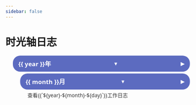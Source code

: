 ```yaml
---
sidebar: false
---
```


<script setup>
import { withBase } from 'vitepress'
import { ref, reactive } from 'vue';

    function generateLogUrl(dateStr) {
      const baseDir = '/logs/';
      const formattedDate = dateStr.replace(/-/g, '/');
      return withBase(`${baseDir}${formattedDate}`);
    }


// 示例数据结构
const timelineData = reactive({
  2024: {
    1: {
      15: '/logs/2024/01/15',
      20: '/logs/2024/01/20'
    },
    2: {
      10: '/logs/2024/02/10'
    }
  },
  2025: {
    1: {
      5: '/logs/2025/01/05'
    }
  }
});

// 控制年份折叠的状态
const yearsCollapse = ref({});

// 切换年份的折叠状态
const toggleYear = (year) => {
  if (yearsCollapse.value[year] === undefined) {
    yearsCollapse.value[year] = true;
  } else {
    yearsCollapse.value[year] = !yearsCollapse.value[year];
  }
};

// 控制月份折叠的状态
const monthsCollapse = ref({});

// 切换月份的折叠状态
const toggleMonth = (year, month) => {
  const key = `${year}-${month}`;
  if (monthsCollapse.value[key] === undefined) {
    monthsCollapse.value[key] = true;
  } else {
    monthsCollapse.value[key] = !monthsCollapse.value[key];
  }
};
</script>

# 时光轴日志

<!-- 时光轴 -->
 <div class="timeline">
    <ul>
      <li v-for="(months, year) in timelineData" :key="year">
        <div
          class="year"
          :class="{ collapsed: yearsCollapse[year] }"
          @click="toggleYear(year)"
        >
          {{ year }}年
          <span class="toggle-icon" v-if="!yearsCollapse[year]">▼</span>
          <span class="toggle-icon" v-else>▶</span>
        </div>
        <ul v-if="!yearsCollapse[year]">
          <li v-for="(days, month) in months" :key="month">
            <div
              class="month"
              :class="{ collapsed: monthsCollapse[`${year}-${month}`] }"
              @click="toggleMonth(year, month)"
            >
              {{ month }}月
              <span class="toggle-icon" v-if="!monthsCollapse[`${year}-${month}`]">▼</span>
              <span class="toggle-icon" v-else>▶</span>
            </div>
            <ul v-if="!monthsCollapse[`${year}-${month}`]">
              <li v-for="(link, day) in days" :key="day">
                <a :href="generateLogUrl(`${year}-${month}-${day}`)">查看{{`${year}-${month}-${day}`}}工作日志</a>
              </li>
            </ul>
          </li>
        </ul>
      </li>
    </ul>
  </div>

<style module>
.timeline {
  font-family: 'Segoe UI', Tahoma, Geneva, Verdana, sans-serif;
  color: #333;
}

.timeline ul {
  list-style-type: none;
  padding-left: 20px;
  margin: 0;
}

.year, .month {
  cursor: pointer;
  font-weight: bold;
  margin-bottom: 5px;
  font-size: 1.2em;
  background-color: #5c6bc0;
  color: white;
  padding: 10px 15px;
  border-radius: 20px;
  display: flex;
  align-items: center;
  transition: background-color 0.3s ease;
}

.year:hover, .month:hover {
  background-color: #7986cb;
}

.collapsed .toggle-icon {
  transform: rotate(90deg);
}

.toggle-icon {
  margin-left: auto;
  font-size: 0.8em;
}

.day {
  background-color: #eeeeee;
  margin: 5px 0;
  padding: 8px 15px;
  border-radius: 10px;
}

a {
  text-decoration: none;
  color: #333;
  display: block;
  transition: background-color 0.3s ease;
}

a:hover {
  background-color: #f0f0f0;
}

/* 这里移除了li元素的左端点样式 */
li {
  list-style: none;
}

/* 新增的末端节点样式 */
.day-end {
  background-color: #cfd8dc;
  margin: 5px 0;
  padding: 8px 15px;
  border-radius: 0;
}

/* 更新展开和隐藏子节点的状态样式 */
.year.expanded, .month.expanded {
  background-color: #3949ab;
}

.year.collapsed, .month.collapsed {
  background-color: #5c6bc0;
}
</style>
